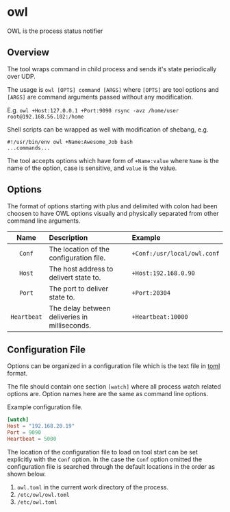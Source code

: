 # owl
OWL is the process status notifier

## Overview

The tool wraps command in child process and sends it's state periodically
over UDP.

The usage is `owl [OPTS] command [ARGS]` where `[OPTS]` are tool options
and `[ARGS]` are command arguments passed without any modification.

E.g. `owl +Host:127.0.0.1 +Port:9090 rsync -avz /home/user root@192.168.56.102:/home` 

Shell scripts can be wrapped as well with modification of shebang, e.g.

``` shell
#!/usr/bin/env owl +Name:Awesome_Job bash
...commands...
```

The tool accepts options which have form of `+Name:value` where `Name` is the name
of the option, case is sensitive, and `value` is the value.

## Options

The format of options starting with plus and delimited with colon had been choosen
to have OWL options visually and physically separated from other command line arguments.

| Name | Description | Example |
| :--: | :---------- | :------ |
| `Conf` | The location of the configuration file.| `+Conf:/usr/local/owl.conf` |
| `Host` | The host address to delivert state to.| `+Host:192.168.0.90` |
| `Port` | The port to deliver state to.| `+Port:20304` |
| `Heartbeat` | The delay between deliveries in milliseconds.| `+Heartbeat:10000` |

## Configuration File

Options can be organized in a configuration file which is the text file in 
[toml](https://en.wikipedia.org/wiki/TOML) format.

The file should contain one section `[watch]` where all process watch related options
are. Option names here are the same as command line options.

Example configuration file.

``` toml
[watch]
Host = "192.168.20.19"
Port = 9090
Heartbeat = 5000
```

The location of the configuration file to load on tool start can be set explicitly with
the `Conf` option. In the case the `Conf` option omitted the configuration file is
searched through the default locations in the order as shown below.

1. `owl.toml` in the current work directory of the process.
2. `/etc/owl/owl.toml` 
3. `/etc/owl.toml` 

